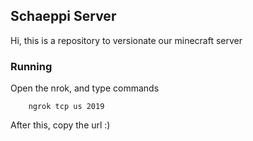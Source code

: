 ## Schaeppi Server
Hi, this is a repository to versionate our minecraft server


### Running
Open the nrok, and type commands 
````shell
    ngrok tcp us 2019
````

After this, copy the url :)